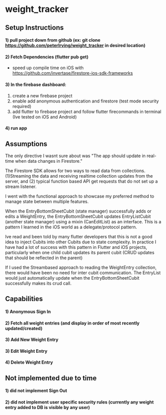 # weight_tracker


## Setup Instructions

#### 1) pull project down from github (ex: git clone https://github.com/peterIrving/weight_tracker in desired location)

#### 2) Fetch Dependencies (flutter pub get)

- speed up compile time on iOS with https://github.com/invertase/firestore-ios-sdk-frameworks

#### 3) In the firebase dashboard: 
  1) create a new firebase project
  2) enable add anonymous authentication and firestore (test mode security required) 
  3) add flutter to firebase project and follow flutter firecommands in terminal (Ive tested on iOS and Android)

#### 4) run app

## Assumptions

The only directive I wasnt sure about was "The app should update in real-time when data changes in Firestore."

The Firestore SDK allows for two ways to read data from collections. (1)Streaming the data and receiving realtime collection updates from the server, and (2) typical function based API get requests that do not set up a stream listener. 

I went with the functional approach to showcase my preferred method to manage state between multiple features. 

When the EntryBottomSheetCubit (state manager) successfully adds or edits a WeightEntry, the EntryBottomSheetCubit updates EntryListCubit (another state manager) using a mixin (CanEditList) as an interface. This is a pattern I learned in the iOS world as a delegate/protocol pattern.

Ive read and been told by many flutter developers that this is not a good idea to inject Cubits into other Cubits due to state complexity. In practice I have had a lot of success with this pattern in Flutter and iOS projects, particularly when one child cubit updates its parent cubit (CRUD updates that should be reflected in the parent)

If I used the Streambased approach to reading the WeightEntry collection, there would have been no need for inter cubit communication. The EntryList would just automatically update when the EntryBottomSheetCubit successfully makes its crud call. 

## Capabilities

#### 1) Anonymous Sign In
#### 2) Fetch all weight entries (and display in order of most recently updated/created)
#### 3) Add New Weight Entry
#### 3) Edit Weight Entry
#### 4) Delete Weight Entry

## Not implemented due to time
#### 1) did not implement Sign Out
#### 2) did not implement user specific security rules (currently any weight entry added to DB is visible by any user)


